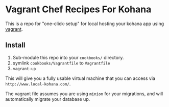 # Vagrant Chef Recipes For Kohana

This is a repo for "one-click-setup" for local hosting your kohana app using [vagrant](http://vagrantup.com/).

## Install

 1. Sub-module this repo into your `cookbooks/` directory.
 2. symlink `cookbooks/Vagrantfile` to `Vagrantfile`
 3. `vagrant-up`

This will give you a fully usable virtual machine that you can access via `http://www.local-kohana.com/`.

The vagrant file assumes you are using `minion` for your migrations, and will automatically migrate your database up.